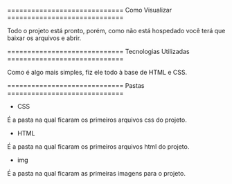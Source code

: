 ============================= Como Visualizar =============================

Todo o projeto está pronto, porém, como não está hospedado você terá que baixar os arquivos e abrir.

============================= Tecnologias Utilizadas =============================

Como é algo mais simples, fiz ele todo à base de HTML e CSS.

============================= Pastas =============================

- CSS

É a pasta na qual ficaram os primeiros arquivos css do projeto.

- HTML

É a pasta na qual ficaram os primeiros arquivos html do projeto.

- img

É a pasta na qual ficaram as primeiras imagens para o projeto.

